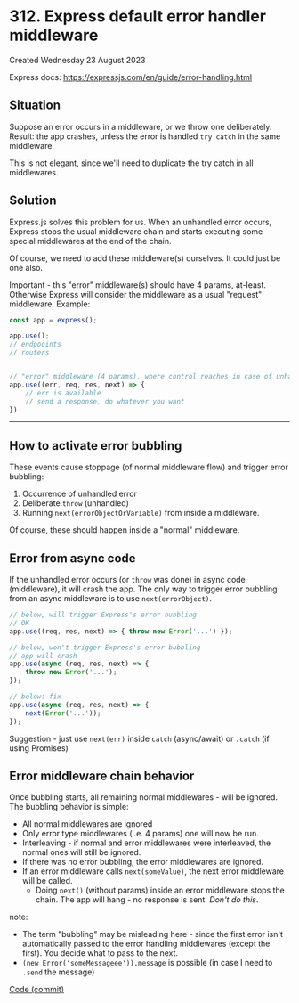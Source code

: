 # 312. Express default error handler middleware
Created Wednesday 23 August 2023

Express docs: https://expressjs.com/en/guide/error-handling.html
## Situation
Suppose an error occurs in a middleware, or we throw one deliberately. Result: the app crashes, unless the error is handled `try catch` in the same middleware.

This is not elegant, since we'll need to duplicate the try catch in all middlewares.


## Solution
Express.js solves this problem for us.
When an unhandled error occurs, Express stops the usual middleware chain and starts executing some special middlewares at the end of the chain.

Of course, we need to add these middleware(s) ourselves. It could just be one also.

Important - this "error" middleware(s) should have 4 params, at-least. 
Otherwise Express will consider the middleware as a usual "request" middleware. Example:

```js
const app = express();

app.use();
// endpooints
// routers


// "error" middleware (4 params), where control reaches in case of unhandled error
app.use((err, req, res, next) => {
	// err is available
	// send a response, do whatever you want
})
```


---
## How to activate error bubbling
These events cause stoppage (of normal middleware flow) and trigger error bubbling:
1. Occurrence of unhandled error
2. Deliberate `throw` (unhandled)
3. Running `next(errorObjectOrVariable)` from inside a middleware.

Of course, these should happen inside a "normal" middleware.


## Error from async code
If the unhandled error occurs (or `throw` was done) in async code (middleware), it will crash the app. 
The only way to trigger error bubbling from an async middleware is to use `next(errorObject)`.

```js
// below, will trigger Express's error bubbling
// OK
app.use((req, res, next) => { throw new Error('...') });

// below, won't trigger Express's error bubbling
// app will crash
app.use(async (req, res, next) => {
	throw new Error('...');
});

// below: fix
app.use(async (req, res, next) => { 
	next(Error('...'));
});
```

Suggestion - just use `next(err)` inside `catch` (async/await) or `.catch` (if using Promises)


## Error middleware chain behavior
Once bubbling starts, all remaining normal middlewares - will be ignored. The bubbling behavior is simple:
- All normal middlewares are ignored
- Only error type middlewares (i.e. 4 params) one will now be run.
- Interleaving - if normal and error middlewares were interleaved, the normal ones will still be ignored.
- If there was no error bubbling, the error middlewares are ignored.
- If an error middleware calls `next(someValue)`, the next error middleware will be called.
	- Doing `next()` (without params) inside an error middleware stops the chain. The app will hang - no response is sent. *Don't do this*.


note: 
- The term "bubbling" may be misleading here - since the first error isn't automatically passed to the error handling middlewares (except the first). You decide what to pass to the next.
- `(new Error('someMessageee')).message` is possible (in case I need to `.send` the message)

[Code (commit)](https://github.com/exemplar-codes/online-shop-nodejs-branches/commit/77ce492c8c822d692c70fb4b57cfeb040a78cc9e)